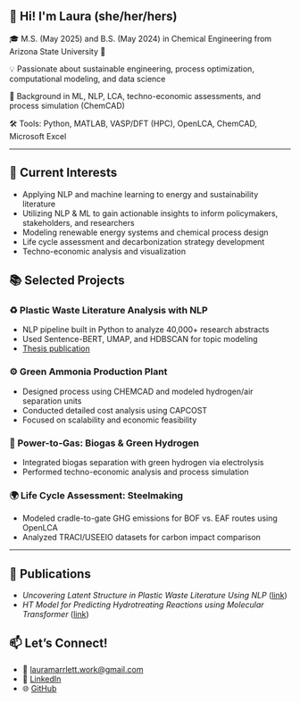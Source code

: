 ## 👋 Hi! I'm Laura (she/her/hers)

🎓 M.S. (May 2025) and B.S. (May 2024) in Chemical Engineering from Arizona State University 🔱

💡 Passionate about sustainable engineering, process optimization, computational modeling, and data science  

🧪 Background in ML, NLP, LCA, techno-economic assessments, and process simulation (ChemCAD)

🛠️ Tools: Python, MATLAB, VASP/DFT (HPC), OpenLCA, ChemCAD, Microsoft Excel

---

## 🔬 Current Interests
- Applying NLP and machine learning to energy and sustainability literature
- Utilizing NLP & ML to gain actionable insights to inform policymakers, stakeholders, and researchers
- Modeling renewable energy systems and chemical process design
- Life cycle assessment and decarbonization strategy development
- Techno-economic analysis and visualization

## 📚 Selected Projects

### ♻️ Plastic Waste Literature Analysis with NLP
- NLP pipeline built in Python to analyze 40,000+ research abstracts
- Used Sentence-BERT, UMAP, and HDBSCAN for topic modeling
- [Thesis publication](https://hdl.handle.net/2286/R.2.N.201620)

### ⚙️ Green Ammonia Production Plant
- Designed process using CHEMCAD and modeled hydrogen/air separation units
- Conducted detailed cost analysis using CAPCOST
- Focused on scalability and economic feasibility

### 🔄 Power-to-Gas: Biogas & Green Hydrogen
- Integrated biogas separation with green hydrogen via electrolysis
- Performed techno-economic analysis and process simulation

### 🌍 Life Cycle Assessment: Steelmaking
- Modeled cradle-to-gate GHG emissions for BOF vs. EAF routes using OpenLCA
- Analyzed TRACI/USEEIO datasets for carbon impact comparison

---

## 📄 Publications
- *Uncovering Latent Structure in Plastic Waste Literature Using NLP* ([link](https://hdl.handle.net/2286/R.2.N.201620))
- *HT Model for Predicting Hydrotreating Reactions using Molecular Transformer* ([link](https://doi.org/10.1021/acs.energyfuels.3c02224))

## 📫 Let’s Connect!
- 📧 lauramarrlett.work@gmail.com
- 💼 [LinkedIn](https://www.linkedin.com/in/laura-marrlett/)
- 🌐 [GitHub](https://github.com/lauranm33)

<!--
**lauranm33/lauranm33** is a ✨ _special_ ✨ repository because its `README.md` (this file) appears on your GitHub profile.

Here are some ideas to get you started:

- 🔭 I’m currently working on ...
- 🌱 I’m currently learning ...
- 👯 I’m looking to collaborate on ...
- 🤔 I’m looking for help with ...
- 💬 Ask me about ...
- 📫 How to reach me: ...
- 😄 Pronouns: ...
- ⚡ Fun fact: ...
-->
